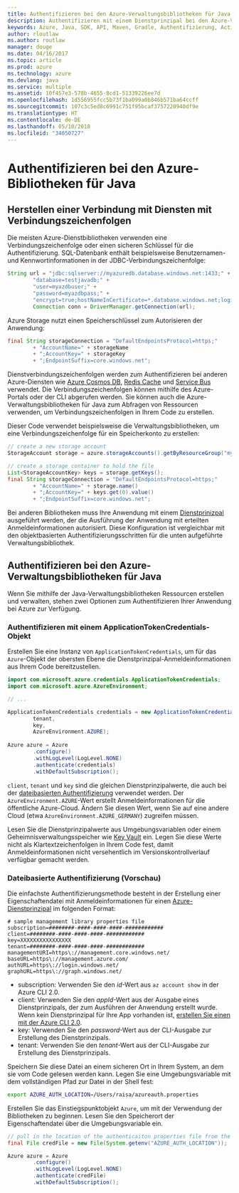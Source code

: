 ```yaml
---
title: Authentifizieren bei den Azure-Verwaltungsbibliotheken für Java
description: Authentifizieren mit einem Dienstprinzipal bei den Azure-Verwaltungsbibliotheken für Java
keywords: Azure, Java, SDK, API, Maven, Gradle, Authentifizierung, Active Directory, Dienstprinzipal
author: rloutlaw
ms.author: routlaw
manager: douge
ms.date: 04/16/2017
ms.topic: article
ms.prod: azure
ms.technology: azure
ms.devlang: java
ms.service: multiple
ms.assetid: 10f457e3-578b-4655-8cd1-51339226ee7d
ms.openlocfilehash: 1d556955fcc5b73f1ba099a0b846b571ba64ccff
ms.sourcegitcommit: 107c3c5ed8c6991c751f95bcaf3757220940df9e
ms.translationtype: HT
ms.contentlocale: de-DE
ms.lasthandoff: 05/10/2018
ms.locfileid: "34050727"
---
```

# <a name="authenticate-with-the-azure-libraries-for-java"></a>Authentifizieren bei den Azure-Bibliotheken für Java 

## <a name="connect-to-services-with-connection-strings"></a>Herstellen einer Verbindung mit Diensten mit Verbindungszeichenfolgen

Die meisten Azure-Dienstbibliotheken verwenden eine Verbindungszeichenfolge oder einen sicheren Schlüssel für die Authentifizierung. SQL-Datenbank enthält beispielsweise Benutzernamen-und Kennwortinformationen in der JDBC-Verbindungszeichenfolge:

```java
String url = "jdbc:sqlserver://myazuredb.database.windows.net:1433;" + 
        "database=testjavadb;" + 
        "user=myazdbuser;" +
        "password=myazdbpass;" +
        "encrypt=true;hostNameInCertificate=*.database.windows.net;loginTimeout=30;";
        Connection conn = DriverManager.getConnection(url);
```

Azure Storage nutzt einen Speicherschlüssel zum Autorisieren der Anwendung:

```java
final String storageConnection = "DefaultEndpointsProtocol=https;"
        + "AccountName=" + storageName 
        + ";AccountKey=" + storageKey
        + ";EndpointSuffix=core.windows.net";
```

Dienstverbindungszeichenfolgen werden zum Authentifizieren bei anderen Azure-Diensten wie [Azure Cosmos DB](https://docs.microsoft.com/azure/cosmos-db/sql-api-java-application#UseService), [Redis Cache](https://docs.microsoft.com/azure/redis-cache/cache-java-get-started) und [Service Bus](https://docs.microsoft.com/azure/service-bus-messaging/service-bus-java-how-to-use-queues) verwendet. Die Verbindungszeichenfolgen können mithilfe des Azure-Portals oder der CLI abgerufen werden.  Sie können auch die Azure-Verwaltungsbibliotheken für Java zum Abfragen von Ressourcen verwenden, um Verbindungszeichenfolgen in Ihrem Code zu erstellen. 

Dieser Code verwendet beispielsweise die Verwaltungsbibliotheken, um eine Verbindungszeichenfolge für ein Speicherkonto zu erstellen:

```java
// create a new storage account
StorageAccount storage = azure.storageAccounts().getByResourceGroup("myResourceGroup","myStorageAccount");

// create a storage container to hold the file
List<StorageAccountKey> keys = storage.getKeys();
final String storageConnection = "DefaultEndpointsProtocol=https;"
        + "AccountName=" + storage.name()
        + ";AccountKey=" + keys.get(0).value()
        + ";EndpointSuffix=core.windows.net";
```

Bei anderen Bibliotheken muss Ihre Anwendung mit einem [Dienstprinizpal](https://docs.microsoft.com/azure/active-directory/develop/active-directory-application-objects) ausgeführt werden, der die Ausführung der Anwendung mit erteilten Anmeldeinformationen autorisiert. Diese Konfiguration ist vergleichbar mit den objektbasierten Authentifizierungsschritten für die unten aufgeführte Verwaltungsbibliothek.

<a name="mgmt-auth"></a>

##  <a name="authenticate-with-the-azure-management-libraries-for-java"></a>Authentifizieren bei den Azure-Verwaltungsbibliotheken für Java

Wenn Sie mithilfe der Java-Verwaltungsbibliotheken Ressourcen erstellen und verwalten, stehen zwei Optionen zum Authentifizieren Ihrer Anwendung bei Azure zur Verfügung.

### <a name="authenticate-with-an-applicationtokencredentials-object"></a>Authentifizieren mit einem ApplicationTokenCredentials-Objekt

Erstellen Sie eine Instanz von `ApplicationTokenCredentials`, um für das `Azure`-Objekt der obersten Ebene die Dienstprinzipal-Anmeldeinformationen aus Ihrem Code bereitzustellen.

```java
import com.microsoft.azure.credentials.ApplicationTokenCredentials;
import com.microsoft.azure.AzureEnvironment;

// ...

ApplicationTokenCredentials credentials = new ApplicationTokenCredentials(client, 
        tenant,
        key, 
        AzureEnvironment.AZURE);
        
Azure azure = Azure
        .configure()
        .withLogLevel(LogLevel.NONE)
        .authenticate(credentials)
        .withDefaultSubscription();
```

`client`, `tenant` und `key` sind die gleichen Dienstprinzipalwerte, die auch bei der [dateibasierten Authentifizierung](#mgmt-file) verwendet werden. Der `AzureEnvironment.AZURE`-Wert erstellt Anmeldeinformationen für die öffentliche Azure-Cloud. Ändern Sie diesen Wert, wenn Sie auf eine andere Cloud (etwa `AzureEnvironment.AZURE_GERMANY`) zugreifen müssen.  

 Lesen Sie die Dienstprinzipalwerte aus Umgebungsvariablen oder einem Geheimnisverwaltungsspeicher wie [Key Vault](/azure/key-vault/key-vault-whatis) ein. Legen Sie diese Werte nicht als Klartextzeichenfolgen in Ihrem Code fest, damit Anmeldeinformationen nicht versehentlich im Versionskontrollverlauf verfügbar gemacht werden.   

<a name="mgmt-file"></a>

### <a name="file-based-authentication-preview"></a>Dateibasierte Authentifizierung (Vorschau)

Die einfachste Authentifizierungsmethode besteht in der Erstellung einer Eigenschaftendatei mit Anmeldeinformationen für einen [Azure-Dienstprinzipal](https://docs.microsoft.com/azure/active-directory/develop/active-directory-application-objects) im folgenden Format:

```text
# sample management library properties file
subscription=########-####-####-####-############
client=########-####-####-####-############
key=XXXXXXXXXXXXXXXX
tenant=########-####-####-####-############
managementURI=https\://management.core.windows.net/
baseURL=https\://management.azure.com/
authURL=https\://login.windows.net/
graphURL=https\://graph.windows.net/
```

- subscription: Verwenden Sie den *id*-Wert aus `az account show` in der Azure CLI 2.0.
- client: Verwenden Sie den *appId*-Wert aus der Ausgabe eines Dienstprinzipals, der zum Ausführen der Anwendung erstellt wurde. Wenn kein Dienstprinzipal für Ihre App vorhanden ist, [erstellen Sie einen mit der Azure CLI 2.0](https://docs.microsoft.com/cli/azure/create-an-azure-service-principal-azure-cli).
- key: Verwenden Sie den *password*-Wert aus der CLI-Ausgabe zur Erstellung des Dienstprinzipals. 
- tenant: Verwenden Sie den *tenant*-Wert aus der CLI-Ausgabe zur Erstellung des Dienstprinzipals.

Speichern Sie diese Datei an einem sicheren Ort in Ihrem System, an dem sie vom Code gelesen werden kann. Legen Sie eine Umgebungsvariable mit dem vollständigen Pfad zur Datei in der Shell fest:

```bash
export AZURE_AUTH_LOCATION=/Users/raisa/azureauth.properties
```

Erstellen Sie das Einstiegspunktobjekt `Azure`, um mit der Verwendung der Bibliotheken zu beginnen. Lesen Sie den Speicherort der Eigenschaftendatei über die Umgebungsvariable ein.

```java
// pull in the location of the authenticaiton properties file from the environment 
final File credFile = new File(System.getenv("AZURE_AUTH_LOCATION"));

Azure azure = Azure
        .configure()
        .withLogLevel(LogLevel.NONE)
        .authenticate(credFile)
        .withDefaultSubscription();
```



